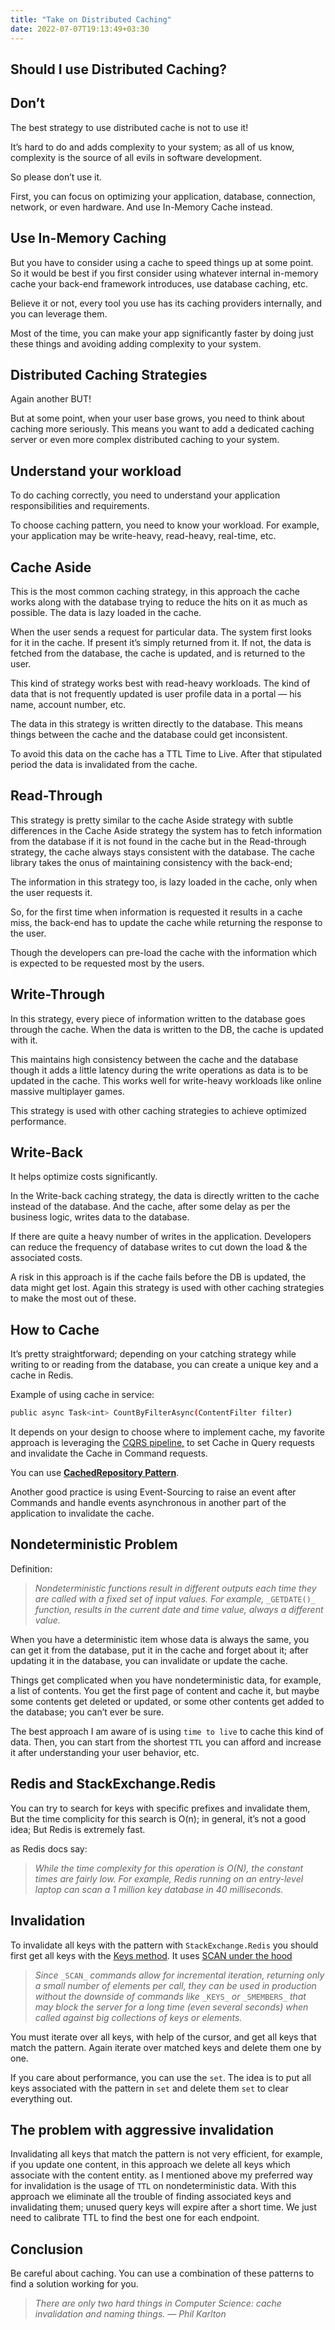 ```yaml
---
title: "Take on Distributed Caching"
date: 2022-07-07T19:13:49+03:30
---
```

## Should I use Distributed Caching?

## Don’t

The best strategy to use distributed cache is not to use it!

It’s hard to do and adds complexity to your system; as all of us know, complexity is the source of all evils in software development.

So please don’t use it.

First, you can focus on optimizing your application, database, connection, network, or even hardware. And use In-Memory Cache instead.

## Use In-Memory Caching

But you have to consider using a cache to speed things up at some point. So it would be best if you first consider using whatever internal in-memory cache your back-end framework introduces, use database caching, etc.

Believe it or not, every tool you use has its caching providers internally, and you can leverage them.

Most of the time, you can make your app significantly faster by doing just these things and avoiding adding complexity to your system.

## Distributed Caching Strategies

Again another BUT!

But at some point, when your user base grows, you need to think about caching more seriously. This means you want to add a dedicated caching server or even more complex distributed caching to your system.

## Understand your workload

To do caching correctly, you need to understand your application responsibilities and requirements.

To choose caching pattern, you need to know your workload. For example, your application may be write-heavy, read-heavy, real-time, etc.

## Cache Aside

This is the most common caching strategy, in this approach the cache works along with the database trying to reduce the hits on it as much as possible. The data is lazy loaded in the cache.

When the user sends a request for particular data. The system first looks for it in the cache. If present it’s simply returned from it. If not, the data is fetched from the database, the cache is updated, and is returned to the user.

This kind of strategy works best with read-heavy workloads. The kind of data that is not frequently updated is user profile data in a portal — his name, account number, etc.

The data in this strategy is written directly to the database. This means things between the cache and the database could get inconsistent.

To avoid this data on the cache has a TTL Time to Live. After that stipulated period the data is invalidated from the cache.

## Read-Through

This strategy is pretty similar to the cache Aside strategy with subtle differences in the Cache Aside strategy the system has to fetch information from the database if it is not found in the cache but in the Read-through strategy, the cache always stays consistent with the database. The cache library takes the onus of maintaining consistency with the back-end;

The information in this strategy too, is lazy loaded in the cache, only when the user requests it.

So, for the first time when information is requested it results in a cache miss, the back-end has to update the cache while returning the response to the user.

Though the developers can pre-load the cache with the information which is expected to be requested most by the users.

## Write-Through

In this strategy, every piece of information written to the database goes through the cache. When the data is written to the DB, the cache is updated with it.

This maintains high consistency between the cache and the database though it adds a little latency during the write operations as data is to be updated in the cache. This works well for write-heavy workloads like online massive multiplayer games.

This strategy is used with other caching strategies to achieve optimized performance.

## Write-Back

It helps optimize costs significantly.

In the Write-back caching strategy, the data is directly written to the cache instead of the database. And the cache, after some delay as per the business logic, writes data to the database.

If there are quite a heavy number of writes in the application. Developers can reduce the frequency of database writes to cut down the load & the associated costs.

A risk in this approach is if the cache fails before the DB is updated, the data might get lost. Again this strategy is used with other caching strategies to make the most out of these.

## How to Cache

It’s pretty straightforward; depending on your catching strategy while writing to or reading from the database, you can create a unique key and a cache in Redis.

Example of using cache in service:

``` bash
public async Task<int> CountByFilterAsync(ContentFilter filter)        {            // Get cache            var cacheKey = _prefixKey + "-CountByFilterAsync-" + filter;            if (CacheHelper.IsEnabled(_cacheRepositoryOptions))            {                var cached = await _redisCacheEngine.GetAsync<int>(cacheKey);                if (cached != null && cached != 0) return cached;            }            var query = _queryableDbSet;            query = query.ApplyFilter(filter);            var count = await query.CountAsync();            // Set cache            if (CacheHelper.IsEnabled(_cacheRepositoryOptions))                await _redisCacheEngine.SetAsync(cacheKey, count, _ttlFromMinutes);            return count;        }
```

It depends on your design to choose where to implement cache, my favorite approach is leveraging the [CQRS pipeline,](https://codewithmukesh.com/blog/caching-with-mediatr-in-aspnet-core/) to set Cache in Query requests and invalidate the Cache in Command requests.

You can use [**CachedRepository Pattern**](https://stackoverflow.com/questions/3442102/repository-pattern-caching).

Another good practice is using Event-Sourcing to raise an event after Commands and handle events asynchronous in another part of the application to invalidate the cache.

## Nondeterministic Problem

Definition:

> _Nondeterministic functions result in different outputs each time they are called with a fixed set of input values. For example,_ `_GETDATE()_` _function, results in the current date and time value, always a different value._

When you have a deterministic item whose data is always the same, you can get it from the database, put it in the cache and forget about it; after updating it in the database, you can invalidate or update the cache.

Things get complicated when you have nondeterministic data, for example, a list of contents. You get the first page of content and cache it, but maybe some contents get deleted or updated, or some other contents get added to the database; you can’t ever be sure.

The best approach I am aware of is using `time to live` to cache this kind of data. Then, you can start from the shortest `TTL` you can afford and increase it after understanding your user behavior, etc.

## Redis and StackExchange.Redis

You can try to search for keys with specific prefixes and invalidate them, But the time complicity for this search is O(n); in general, it’s not a good idea; But Redis is extremely fast.

as Redis docs say:

> _While the time complexity for this operation is O(N), the constant times are fairly low. For example, Redis running on an entry-level laptop can scan a 1 million key database in 40 milliseconds._

## Invalidation

To invalidate all keys with the pattern with `StackExchange.Redis` you should first get all keys with the [Keys method](https://stackexchange.github.io/StackExchange.Redis/KeysValues). It uses [SCAN under the hood](https://redis.io/commands/scan)

> _Since_ `_SCAN_` _commands allow for incremental iteration, returning only a small number of elements per call, they can be used in production without the downside of commands like_ `_KEYS_` _or_ `_SMEMBERS_` _that may block the server for a long time (even several seconds) when called against big collections of keys or elements._

You must iterate over all keys, with help of the cursor, and get all keys that match the pattern. Again iterate over matched keys and delete them one by one.

If you care about performance, you can use the `set`. The idea is to put all keys associated with the pattern in `set` and delete them `set` to clear everything out.

## The problem with aggressive invalidation

Invalidating all keys that match the pattern is not very efficient, for example, if you update one content, in this approach we delete all keys which associate with the content entity. as I mentioned above my preferred way for invalidation is the usage of `TTL` on nondeterministic data. With this approach we eliminate all the trouble of finding associated keys and invalidating them; unused query keys will expire after a short time. We just need to calibrate TTL to find the best one for each endpoint.

## Conclusion

Be careful about caching. You can use a combination of these patterns to find a solution working for you.

> _There are only two hard things in Computer Science: cache invalidation and naming things. — Phil Karlton_
